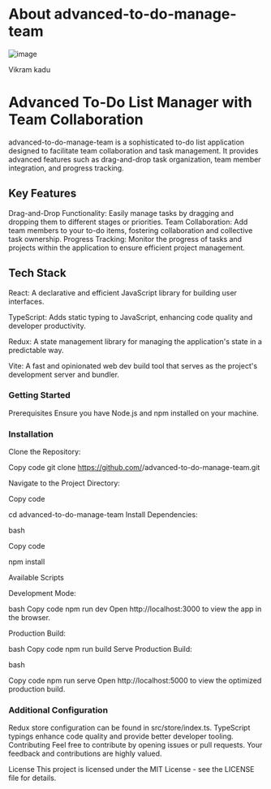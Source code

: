 # About advanced-to-do-manage-team


![image](https://github.com/vikramkadu/advanced-to-do-manage-team/assets/93420137/5ef5b651-e483-4ff1-be51-bc76c5bd1a45)

Vikram kadu


# Advanced To-Do List Manager with Team Collaboration

advanced-to-do-manage-team is a sophisticated to-do list application designed to facilitate team collaboration and task management. It provides advanced features such as drag-and-drop task organization, team member integration, and progress tracking.





## Key Features
Drag-and-Drop Functionality: Easily manage tasks by dragging and dropping them to different stages or priorities.
Team Collaboration: Add team members to your to-do items, fostering collaboration and collective task ownership.
Progress Tracking: Monitor the progress of tasks and projects within the application to ensure efficient project management.





## Tech Stack

React: A declarative and efficient JavaScript library for building user interfaces.

TypeScript: Adds static typing to JavaScript, enhancing code quality and developer productivity.

Redux: A state management library for managing the application's state in a predictable way.

Vite: A fast and opinionated web dev build tool that serves as the project's development server and bundler.




### Getting Started
Prerequisites
Ensure you have Node.js and npm installed on your machine.

### Installation
Clone the Repository:


Copy code
git clone https://github.com/<your-username>/advanced-to-do-manage-team.git

Navigate to the Project Directory:

Copy code

cd advanced-to-do-manage-team
Install Dependencies:

bash

Copy code

npm install

Available Scripts

Development Mode:


bash
Copy code
npm run dev
Open http://localhost:3000 to view the app in the browser.

Production Build:


bash
Copy code
npm run build
Serve Production Build:

bash

Copy code
npm run serve
Open http://localhost:5000 to view the optimized production build.

### Additional Configuration

Redux store configuration can be found in src/store/index.ts.
TypeScript typings enhance code quality and provide better developer tooling.
Contributing
Feel free to contribute by opening issues or pull requests. Your feedback and contributions are highly valued.

License
This project is licensed under the MIT License - see the LICENSE file for details.
